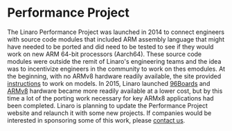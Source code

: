 
# Performance Project

The Linaro Performance Project was launched in 2014 to connect engineers with source code modules that included ARM assembly language that might have needed to be ported and did need to be tested to see if they would work on new ARM 64-bit processors (Aarch64). These source code modules were outside the remit of Linaro's engineering teams and the idea was to incentivize engineers in the community to work on thes emodules. At the beginning, with no ARMv8 hardware readily available, the site provided [instructions](http://performance.linaro.org/setup/) to work on models. In 2015, Linaro launched [96Boards](http://www.96boards.org) and [ARMv8](https://www.linaro.org/initiatives/armv8/) hardware became more readily available at a lower cost, but by this time a lot of the porting work necessary for key ARMx8 applications had been completed. Linaro is planning to update the Performance Project website and relaunch it with some new projects. If companies would be interested in sponsoring some of this work, please [contact us](http://www.linaro.org/contact).
